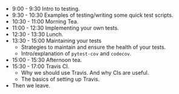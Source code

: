 * 9:00 - 9:30 Intro to testing.
* 9:30 - 10:30 Examples of testing/writing some quick test scripts.
* 10:30 - 11:00 Morning Tea.
* 11:00 - 12:30 Implementing your own tests.
* 12:30 - 13:30 Lunch.
* 13:30 - 15:00 Maintaining your tests
    * Strategies to maintain and ensure the health of your tests.
    * Intro/explanation of `pytest-cov` and `codecov`.
* 15:00 - 15:30 Afternoon tea.
* 15:30 - 17:00 Travis CI.
    * Why we should use Travis. And why CIs are useful.
    * The basics of setting up Travis.
*  Then we leave.
